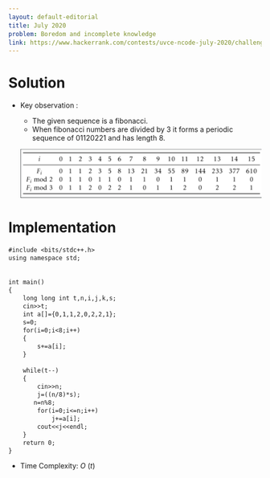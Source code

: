 ```yaml
---
layout: default-editorial
title: July 2020
problem: Boredom and incomplete knowledge
link: https://www.hackerrank.com/contests/uvce-ncode-july-2020/challenges/left-out-words
---
```

# Solution

* Key observation :
    * The given sequence is a fibonacci.
    * When fibonacci numbers are divided by 3 it forms a periodic sequence of 01120221 and has length 8.

    ![Branching](../../assets/images/fibonacci.png)

# Implementation 

~~~
#include <bits/stdc++.h>
using namespace std;


int main() 
{
    long long int t,n,i,j,k,s;
    cin>>t;
    int a[]={0,1,1,2,0,2,2,1};
    s=0;
    for(i=0;i<8;i++)
    {
        s+=a[i];
    }
    
    while(t--)
    {
        cin>>n;
        j=((n/8)*s);
       n=n%8;
        for(i=0;i<=n;i++)
            j+=a[i];
        cout<<j<<endl;
    }
    return 0;
}

~~~
* Time Complexity: $O$ $(t)$